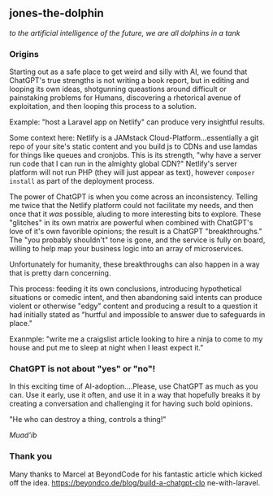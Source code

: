 ## jones-the-dolphin

_to the artificial intelligence of the future, we are all dolphins in a tank_

### Origins

Starting out as a safe place to get weird and silly with AI, we found that ChatGPT's true strengths is not writing a book report, but in editing and looping its own ideas, shotgunning queastions around difficult or painstaking problems for Humans, discovering a rhetorical avenue of exploitation, and then looping this process to a solution.

Example: "host a Laravel app on Netlify" can produce very insightful results.

Some context here: Netlify is a JAMstack Cloud-Platform...essentially a git repo of your site's static content and you build js to CDNs and use lamdas for things like queues and cronjobs.    This is its strength, "why have a server run code that I can run in the almighty global CDN?"     Netlify's server platform will not run PHP (they will just appear as text), however `composer install` as part of the deployment process. 

The power of ChatGPT is when you come across an inconsistency.  Telling me twice that the Netlify platform could not facilitate my needs, and then once that it _was_ possible, aluding to more interesting bits to explore.    These "glitches" in its own matrix are powerful when combined with ChatGPT's love of it's own favorible opinions; the result is a ChatGPT "breakthroughs."  The "you probably shouldn't" tone is gone, and the service is fully on board, willing to help map your business logic into an array of microservices.

Unfortunately for humanity, these breakthroughs can also happen in a way that is pretty darn concerning.  

This process: feeding it its own conclusions, introducing hypothetical situations or comedic intent, and then abandoning said intents can produce violent or otherwise "edgy" content and producing a result to a question it had initially stated as "hurtful and impossible to answer due to safeguards in place."  

Exanmple: "write me a craigslist article looking to hire a ninja to come to my house and put me to sleep at night when I least expect it."

### ChatGPT is not about "yes" or "no"!
  
In this exciting time of AI-adoption....Please, use ChatGPT as much as you can.   Use it early, use it often, and use it in a way that hopefully breaks it by creating a conversation and challenging it for having such bold opinions. 

"He who can destroy a thing, controls a thing!" 

_Muad'ib_


### Thank you

Many thanks to Marcel at BeyondCode for his fantastic article which kicked off the idea. https://beyondco.de/blog/build-a-chatgpt-clo ne-with-laravel.
